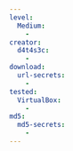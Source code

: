```yaml
---
level:
  Medium:
    -
creator:
  d4t4s3c:
    -
download:
  url-secrets:
    -
tested:
  VirtualBox:
    -
md5:
  md5-secrets:
    -
---
```

